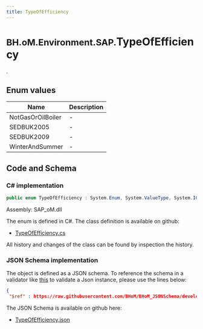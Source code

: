```yaml
---
title: TypeOfEfficiency
---
```


# <small>BH.oM.Environment.SAP.</small>**TypeOfEfficiency**

.

## Enum values

| Name            | Description                                                    |
|-----------------|----------------------------------------------------------------|
| NotGasOrOilBoiler |  -  |
| SEDBUK2005 |  -  |
| SEDBUK2009 |  -  |
| WinterAndSummer |  -  |


## Code and Schema

### C# implementation

``` C# title="C#"
public enum TypeOfEfficiency : System.Enum, System.ValueType, System.IComparable, System.ISpanFormattable, System.IFormattable, System.IConvertible
```

Assembly: SAP_oM.dll

The enum is defined in C#. The class definition is available on github:

- [TypeOfEfficiency.cs](https://github.com/BHoM/SAP_Toolkit/blob/develop/SAP_oM/Enums\EfficiencyTypeCode.cs)

All history and changes of the class can be found by inspection the history.
### JSON Schema implementation

The object is defined as a JSON schema. To reference the schema in a validator like [this](https://www.jsonschemavalidator.net/) to validate a Json instance, please use the lines below:

``` json title="JSON Schema"
{
 "$ref" : https://raw.githubusercontent.com/BHoM/BHoM_JSONSchema/develop/SAP_oM/SAP/TypeOfEfficiency.json}
```

The JSON Schema is available on github here:

- [TypeOfEfficiency.json](https://github.com/BHoM/BHoM_JSONSchema/blob/develop/SAP_oM/SAP/TypeOfEfficiency.json)
